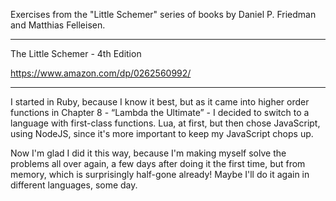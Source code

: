 Exercises from the "Little Schemer" series of books by Daniel P. Friedman and Matthias Felleisen.

----

The Little Schemer - 4th Edition

<https://www.amazon.com/dp/0262560992/>

----

I started in Ruby, because I know it best, but as it came into higher order functions in Chapter 8 - “Lambda the Ultimate” - I decided to switch to a language with first-class functions.  Lua, at first, but then chose JavaScript, using NodeJS, since it's more important to keep my JavaScript chops up.

Now I'm glad I did it this way, because I'm making myself solve the problems all over again, a few days after doing it the first time, but from memory, which is surprisingly half-gone already!  Maybe I'll do it again in different languages, some day.

